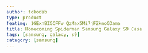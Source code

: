 ```yaml
---
author: tokodab
type: product
featimg: 1GExnBIGCFFw_QzMax5Mi7jFZknoGDama
title: Homecoming Spiderman Samsung Galaxy S9 Case
tags: [samsung, galaxy, s9]
category: [samsung]
---
```

